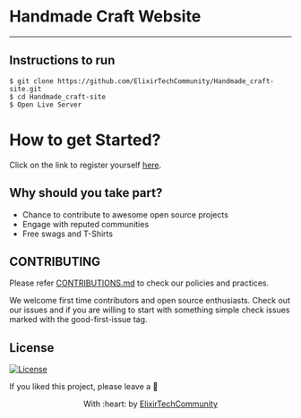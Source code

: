 
<h1>
  Handmade Craft Website
</h1>


---

## Instructions to run
```
$ git clone https://github.com/ElixirTechCommunity/Handmade_craft-site.git
$ cd Handmade_craft-site
$ Open Live Server
```

<h1>
How to get Started?
</h1>

Click on the link to register yourself [here](https://hacktoberfest.com/).

## Why should you take part?
- Chance to contribute to awesome open source projects 
- Engage with reputed communities
- Free swags and T-Shirts 

## CONTRIBUTING

Please refer [CONTRIBUTIONS.md](contributing.md) to check our policies and practices.

We welcome first time contributors and open source enthusiasts. Check out our issues and if you are willing to start with something simple check issues marked with the good-first-issue tag.

## License
[![License](http://img.shields.io/:license-mit-blue.svg?style=flat-square)](http://badges.mit-license.org)

If you liked this project, please leave a 🌟

<p align="center">
	With :heart: by <a href="https://github.com/ElixirTechCommunity" target="_blank">ElixirTechCommunity</a>
</p>


